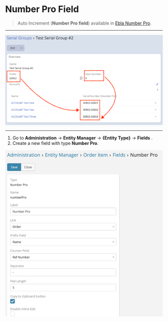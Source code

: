 # Number Pro Field <a href="https://www.eblasoft.com.tr/espocrm-extension-page/number-pro" target="_blank" id="ext-version" data-id="64c26b6e0a7a7f3f7"></a>

> Auto Increment (**Number Pro field**) available
> in [Ebla Number Pro](https://www.eblasoft.com.tr/espocrm-extension-page/number-pro).

---

![Number Pro Field](../../_static/images/extensions/number-pro/number-pro-field.png)

---

1. Go to **Administration** -> **Entity Manager** -> **{Entity Type}** -> **Fields** .
2. Create a new field with type **Number Pro**.

![Number Pro Field](../../_static/images/extensions/number-pro/number-pro-field-op.png)